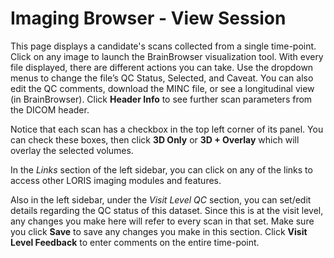 # Imaging Browser - View Session

This page displays a candidate's scans collected from a single time-point. Click on any image to launch the BrainBrowser visualization tool. With every file displayed, there are different actions you can take. Use the dropdown menus to change the file’s QC Status, Selected, and Caveat. You can also edit the QC comments, download the MINC file, or see a longitudinal view (in BrainBrowser). Click **Header Info** to see further scan parameters from the DICOM header.

Notice that each scan has a checkbox in the top left corner of its panel. You can check these boxes, then click **3D Only** or **3D + Overlay** which will overlay the selected volumes.

In the *Links* section of the left sidebar, you can click on any of the links to access other LORIS imaging modules and features. 

Also in the left sidebar, under the *Visit Level QC* section, you can set/edit details regarding the QC status of this dataset. Since this is at the visit level, any changes you make here will refer to every scan in that set. Make sure you click **Save** to save any changes you make in this section. Click **Visit Level Feedback** to enter comments on the entire time-point. 
